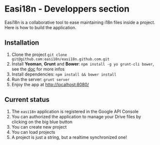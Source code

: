 # Easi18n - Developpers section #

Easi18n is a collaborative tool to ease maintaining i18n files inside a project. Here is how to build the application.

## Installation ##

1. Clone the project `git clone git@github.com:easi18n/easi18n.github.com.git`
2. Install **Yeoman**, **Grunt** and **Bower**: `npm install -g yo grunt-cli bower`, see the [doc](http://yeoman.io/) for more infos
3. Install dependencies: `npm install && bower install`
4. Run the server: `grunt server`
5. Enjoy the app at [http://localhost:8080/](http://localhost:8080/)

## Current status ##

1. The `easi18n` application is registered in the Google API Console
2. You can authorized the application to manage your Drive files by clicking on the big blue button
3. You can create new project
4. You can load projects
5. A project is just a string, but a realtime synchronized one!
